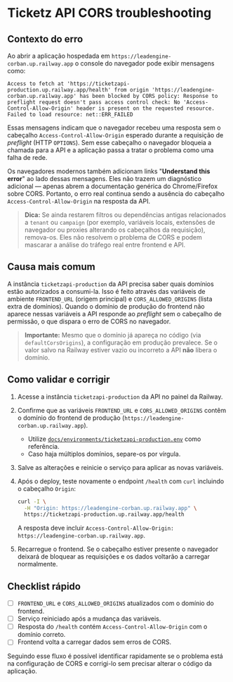 # Ticketz API CORS troubleshooting

## Contexto do erro

Ao abrir a aplicação hospedada em `https://leadengine-corban.up.railway.app` o console do navegador pode exibir mensagens como:

```
Access to fetch at 'https://ticketzapi-production.up.railway.app/health' from origin 'https://leadengine-corban.up.railway.app' has been blocked by CORS policy: Response to preflight request doesn't pass access control check: No 'Access-Control-Allow-Origin' header is present on the requested resource.
Failed to load resource: net::ERR_FAILED
```

Essas mensagens indicam que o navegador recebeu uma resposta sem o cabeçalho `Access-Control-Allow-Origin` esperado durante a requisição de *preflight* (HTTP `OPTIONS`). Sem esse cabeçalho o navegador bloqueia a chamada para a API e a aplicação passa a tratar o problema como uma falha de rede.

Os navegadores modernos também adicionam links "**Understand this error**" ao lado dessas mensagens. Eles não trazem um diagnóstico adicional — apenas abrem a documentação genérica do Chrome/Firefox sobre CORS. Portanto, o erro real continua sendo a ausência do cabeçalho `Access-Control-Allow-Origin` na resposta da API.

> **Dica:** Se ainda restarem filtros ou dependências antigas relacionados a `tenant` ou `campaign` (por exemplo, variáveis locais, extensões de navegador ou proxies alterando os cabeçalhos da requisição), remova-os. Eles não resolvem o problema de CORS e podem mascarar a análise do tráfego real entre frontend e API.

## Causa mais comum

A instância `ticketzapi-production` da API precisa saber quais domínios estão autorizados a consumi-la. Isso é feito através das variáveis de ambiente `FRONTEND_URL` (origem principal) e `CORS_ALLOWED_ORIGINS` (lista extra de domínios). Quando o domínio de produção do frontend não aparece nessas variáveis a API responde ao *preflight* sem o cabeçalho de permissão, o que dispara o erro de CORS no navegador.

> **Importante:** Mesmo que o domínio já apareça no código (via `defaultCorsOrigins`), a configuração em produção prevalece. Se o valor salvo na Railway estiver vazio ou incorreto a API **não** libera o domínio.

## Como validar e corrigir

1. Acesse a instância `ticketzapi-production` da API no painel da Railway.
2. Confirme que as variáveis `FRONTEND_URL` e `CORS_ALLOWED_ORIGINS` contêm o domínio do frontend de produção (`https://leadengine-corban.up.railway.app`).
   - Utilize [`docs/environments/ticketzapi-production.env`](../environments/ticketzapi-production.env) como referência.
   - Caso haja múltiplos domínios, separe-os por vírgula.
3. Salve as alterações e reinicie o serviço para aplicar as novas variáveis.
4. Após o deploy, teste novamente o endpoint `/health` com `curl` incluindo o cabeçalho `Origin`:

   ```bash
   curl -I \
     -H "Origin: https://leadengine-corban.up.railway.app" \
     https://ticketzapi-production.up.railway.app/health
   ```

   A resposta deve incluir `Access-Control-Allow-Origin: https://leadengine-corban.up.railway.app`.

5. Recarregue o frontend. Se o cabeçalho estiver presente o navegador deixará de bloquear as requisições e os dados voltarão a carregar normalmente.

## Checklist rápido

- [ ] `FRONTEND_URL` e `CORS_ALLOWED_ORIGINS` atualizados com o domínio do frontend.
- [ ] Serviço reiniciado após a mudança das variáveis.
- [ ] Resposta do `/health` contém `Access-Control-Allow-Origin` com o domínio correto.
- [ ] Frontend volta a carregar dados sem erros de CORS.

Seguindo esse fluxo é possível identificar rapidamente se o problema está na configuração de CORS e corrigi-lo sem precisar alterar o código da aplicação.
